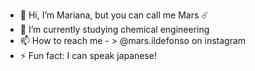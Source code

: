- 👋 Hi, I’m Mariana, but you can call me Mars ☄️
- 🌱 I’m currently studying chemical engineering
- 📫 How to reach me - > @mars.ildefonso on instagram
- ⚡ Fun fact: I can speak japanese!

<!---
mwrszxzy/mwrszxzy is a ✨ special ✨ repository because its `README.md` (this file) appears on your GitHub profile.
You can click the Preview link to take a look at your changes.
--->
